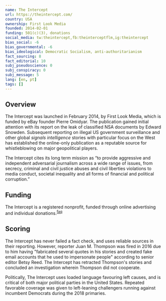 ```yaml
---
name: The Intercept
url: https://theintercept.com/
country: USA
ownership: First Look Media
founded: 2014-02-01
funding: 501(c)(3), donations
social_media: tw:theintercept,fb:theinterceptflm,ig:theintercept
bias_social: -6
bias_governmental: -6
bias_ideological: Democratic Socialism, anti-authoritarianism
fact_sourcing: 8
fact_editorial: 10
subj_pseudoscience: 0
subj_conspiracy: 0
subj_message: 5
lang: [en, pt]
tags: []
---
```


## Overview
The Intercept was launched in February 2014, by First Look Media, which is funded by eBay founder Pierre Omidyar. The publication gained initial attention with its report on the leak of classified NSA documents by Edward Snowden.
Subsequent reporting on illegal US government surveillance and other global _signals intelligence_ stories with particular focus on the West has established the online-only publication as a reputable source for whistleblowing on major geopolitical players.

The Intercept cites its long term mission as “to provide aggressive and independent adversarial journalism across a wide range of issues, from secrecy, criminal and civil justice abuses and civil liberties violations to media conduct, societal inequality and all forms of financial and political corruption.”

## Funding
The Intercept is a registered nonprofit, funded through online advertising and individual donations.<sup>[faq](https://theintercept.com/donor-faq/)</sup>

## Scoring
The Intercept has never failed a fact check, and uses reliable sources in their reporting. However, reporter Juan M. Thompson was fired in 2016 due to him having "fabricated several quotes in his stories and created fake email accounts that he used to impersonate people" according to senior editor Betsy Reed. The Intercept has retracted Thompson's stories and concluded an investigation wherein Thompson did not cooperate.

Politically, The Intercept uses loaded language favouring left causes, and is critical of both major political parties in the United States. Repeated favorable coverage was given to left-leaning challengers running against incumbent Democrats during the 2018 primaries.
